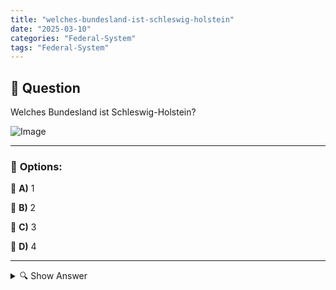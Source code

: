 ```yaml
---
title: "welches-bundesland-ist-schleswig-holstein"
date: "2025-03-10"
categories: "Federal-System"
tags: "Federal-System"
---
```


## 📌 **Question**

Welches Bundesland ist Schleswig-Holstein?

![Image](https://www.einbuergerungstest-online.de/img/fragen/448.png)

---

### 📝 **Options:**

🔘 **A)** 1

🔘 **B)** 2

🔘 **C)** 3

🔘 **D)** 4

---

<details>
  <summary>🔍 Show Answer</summary>

  <p>
💡  <b>Correct Answer:</b>  a
  </p>
  <p>
    📖<b>Explanation:</b>
    Schleswig-Holstein ist das nördlichste Bundesland Deutschlands und liegt zwischen der Nord- und Ostsee. Es grenzt im Süden an die Bundesländer Hamburg und Niedersachsen sowie im Osten an Mecklenburg-Vorpommern und Dänemark. Die Landeshauptstadt ist Kiel, bekannt für das jährliche Kieler Woche Segelereignis. Schleswig-Holstein zeichnet sich durch seine malerischen Küsten, Inseln wie Sylt und Fehmarn sowie eine reiche maritime Kultur aus. Dieses Bundesland spielt eine bedeutende Rolle in den Bereichen Schifffahrt, Tourismus und Landwirtschaft.

**Frage:** Welches Bundesland ist Schleswig-Holstein?

a: 1  
b: 2  
c: 3  
d: 4
  </p>
</details>
